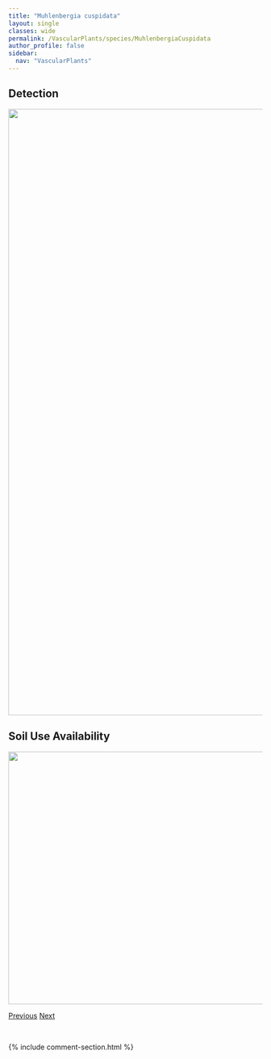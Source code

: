 ```yaml
---
title: "Muhlenbergia cuspidata"
layout: single
classes: wide
permalink: /VascularPlants/species/MuhlenbergiaCuspidata
author_profile: false
sidebar:
  nav: "VascularPlants"
---
```


<h2>Detection</h2>

<a href="https://drive.google.com/uc?export=view&id=1wYypZ9wXhjV-DNREWuxzeK9nZoYYKWgJ">
<img src="https://drive.google.com/uc?export=view&id=1wYypZ9wXhjV-DNREWuxzeK9nZoYYKWgJ" height = "1200" width = "800">
</a>


<h2>Soil Use Availability</h2>

<a href="https://drive.google.com/uc?export=view&id=1eLvTY5h45bWGif5WpmErlMZO9qt_QIAx">
<img src="https://drive.google.com/uc?export=view&id=1eLvTY5h45bWGif5WpmErlMZO9qt_QIAx" height = "500" width = "1000">
</a>


<a href="/DevelopmentWebsite/VascularPlants/species/MuhlenbergiaAsperifolia" class="pagination--pager" title="Muhlenbergia asperifolia">Previous</a> <a href="/DevelopmentWebsite/VascularPlants/species/MuhlenbergiaGlomerata" class="pagination--pager" title="Muhlenbergia glomerata">Next</a>

<p>&nbsp;</p>

{% include comment-section.html %}

